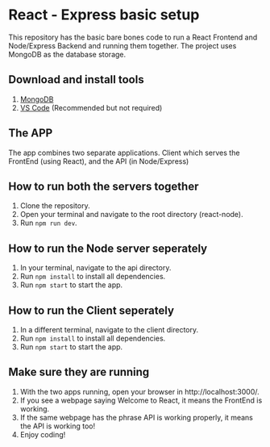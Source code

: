 # React - Express basic setup
This repository has the basic bare bones code to run a React Frontend and Node/Express Backend and running them together. The project uses MongoDB as the database storage.

## Download and install tools
1. [MongoDB](https://docs.mongodb.com/manual/installation/)
2. [VS Code](https://code.visualstudio.com/) (Recommended but not required)

## The APP
The app combines two separate applications. Client which serves the FrontEnd (using React), and the API (in Node/Express)

## How to run both the servers together
1. Clone the repository.
2. Open your terminal and navigate to the root directory (react-node).
3. Run `npm run dev`.

## How to run the Node server seperately
1. In your terminal, navigate to the api directory.
2. Run `npm install` to install all dependencies.
3. Run `npm start` to start the app.

## How to run the Client seperately
1. In a different terminal, navigate to the client directory.
2. Run `npm install` to install all dependencies.
3. Run `npm start` to start the app.

## Make sure they are running
1. With the two apps running, open your browser in http://localhost:3000/.
2. If you see a webpage saying Welcome to React, it means the FrontEnd is working.
3. If the same webpage has the phrase API is working properly, it means the API is working too!
4. Enjoy coding!
